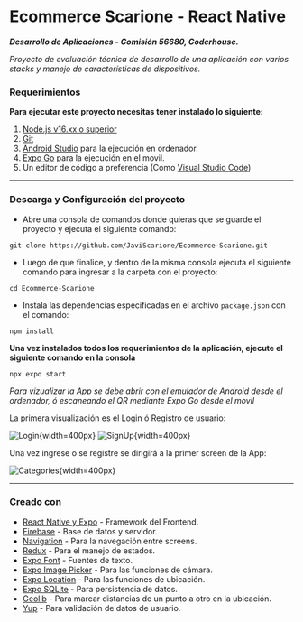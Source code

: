 # Ecommerce Scarione - React Native

***Desarrollo de Aplicaciones - Comisión 56680, Coderhouse.***

*Proyecto de evaluación técnica de desarrollo de una aplicación con varios stacks y manejo de características de dispositivos.*

### Requerimientos

**Para ejecutar este proyecto necesitas tener instalado lo siguiente:**

1. [Node.js v16.xx o superior](https://nodejs.org/en)
1. [Git](https://git-scm.com/)
2. [Android Studio](https://developer.android.com/studio?hl=es-419) para la ejecución en ordenador.
3. [Expo Go](https://expo.dev/client) para la ejecución en el movil.
3. Un editor de código a preferencia (Como [Visual Studio Code](https://code.visualstudio.com/))

___

### Descarga y Configuración del proyecto

- Abre una consola de comandos donde quieras que se guarde el proyecto y ejecuta el siguiente comando:
```
git clone https://github.com/JaviScarione/Ecommerce-Scarione.git
```

- Luego de que finalice, y dentro de la misma consola ejecuta el siguiente comando para ingresar a la carpeta con el proyecto:
 ```
 cd Ecommerce-Scarione
 ``` 

- Instala las dependencias especificadas en el archivo ```package.json``` con el comando:
```
npm install
```



**Una vez instalados todos los requerimientos de la aplicación, ejecute el siguiente comando en la consola**

```
npx expo start
```


*Para vizualizar la App se debe abrir con el emulador de Android desde el ordenador, ó escaneando el QR mediante Expo Go desde el movil*



La primera visualización es el Login ó Registro de usuario:

![Login](https://github.com/JaviScarione/Ecommerce-Scarione/blob/main/assets/login.jpeg?raw=true){width=400px}
![SignUp](https://github.com/JaviScarione/Ecommerce-Scarione/blob/main/assets/signup.jpeg?raw=true){width=400px}

Una vez ingrese o se registre se dirigirá a la primer screen de la App:

![Categories](https://github.com/JaviScarione/Ecommerce-Scarione/blob/main/assets/categories.jpeg?raw=true){width=400px}
___

### Creado con

* [React Native y Expo](https://es.react.dev/) - Framework del Frontend.
* [Firebase](https://firebase.google.com/) - Base de datos y servidor.
* [Navigation](https://reactnavigation.org/) - Para la navegación entre screens.
* [Redux](https://redux.js.org/) - Para el manejo de estados.
* [Expo Font](https://docs.expo.dev/versions/latest/sdk/font/) - Fuentes de texto.
* [Expo Image Picker](https://docs.expo.dev/versions/latest/sdk/imagepicker/) - Para las funciones de cámara.
* [Expo Location](https://docs.expo.dev/versions/latest/sdk/location/) - Para las funciones de ubicación.
* [Expo SQLite](https://docs.expo.dev/versions/latest/sdk/sqlite/) - Para persistencia de datos.
* [Geolib](https://www.npmjs.com/package/geolib) - Para marcar distancias de un punto a otro en la ubicación.
* [Yup](https://www.npmjs.com/package/yup) - Para validación de datos de usuario.
